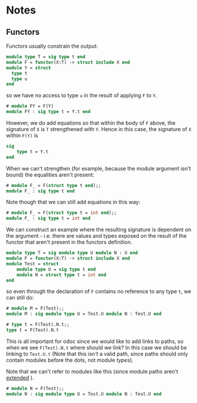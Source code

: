 Notes
=====

Functors
--------

Functors usually constrain the output:

```ocaml env=e1
module type T = sig type t end
module F = functor(X:T) -> struct include X end
module Y = struct
  type t
  type u
end
```

so we have no access to type `u` in the result of applying
`F` to `Y`.

```ocaml env=e1
# module FY = F(Y)
module FY : sig type t = Y.t end
```

However, we do add equations so that within the body of
`F` above, the signature of `X` is `T` strengthened with
`Y`. Hence in this case, the signature of `X` within `F(Y)`
is

```ocaml skip
sig
    type t = Y.t
end
```

When we can't strengthen (for example, because the module
argument isn't bound) the equalities aren't present:

```ocaml env=e1
# module F_ = F(struct type t end);;
module F_ : sig type t end
```

Note though that we can still add equations in this way:

```ocaml env=e1
# module F_ = F(struct type t = int end);;
module F_ : sig type t = int end
```

We can construct an example where the resulting signature is dependent on the argument - i.e. there are values and types
exposed on the result of the functor that aren't present in 
the functors definition.

```ocaml env=e1
module type T = sig module type U module N : U end
module F = functor(X:T) -> struct include X end
module Test = struct
    module type U = sig type t end
    module N = struct type t = int end
end
```

so even through the declaration of `F` contains no reference to
any type `t`, we can still do:

```ocaml env=e1
# module M = F(Test);;
module M : sig module type U = Test.U module N : Test.U end
```

```ocaml env=e1
# type t = F(Test).N.t;;
type t = F(Test).N.t
```

This is all important for odoc since we would like to add links to
paths, so when we see `F(Test).N.t` where should we link? In this
case we should be linking to `Test.U.t` (Note that this _isn't_ a
valid path, since paths should only contain modules before the 
dots, not module _types_).

Note that we can't refer to modules like this (since module paths
aren't [extended](https://caml.inria.fr/pub/docs/manual-ocaml/names.html#extended-module-path) ).

```ocaml env=e1
# module N = F(Test);;
module N : sig module type U = Test.U module N : Test.U end
```



